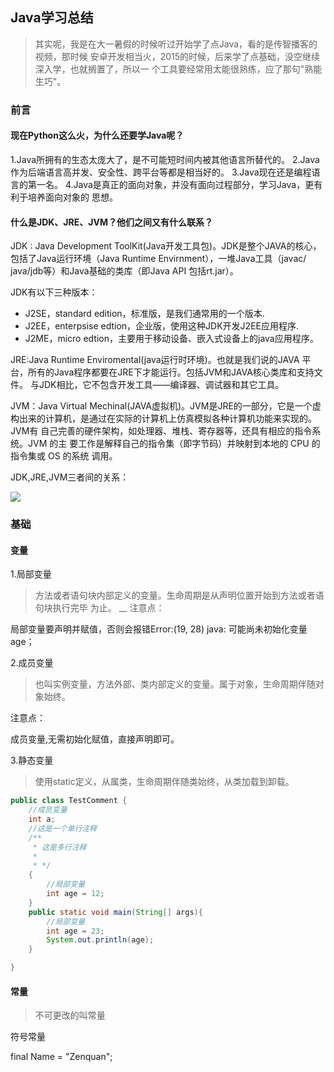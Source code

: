## Java学习总结

>其实呢，我是在大一暑假的时候听过开始学了点Java，看的是传智播客的视频，那时候
安卓开发相当火，2015的时候，后来学了点基础，没空继续深入学，也就搁置了，所以一
个工具要经常用太能很熟练，应了那句"熟能生巧"。


### 前言

#### 现在Python这么火，为什么还要学Java呢？

1.Java所拥有的生态太庞大了，是不可能短时间内被其他语言所替代的。
2.Java作为后端语言高并发、安全性、跨平台等都是相当好的。
3.Java现在还是编程语言的第一名。
4.Java是真正的面向对象，并没有面向过程部分，学习Java，更有利于培养面向对象的
思想。

#### 什么是JDK、JRE、JVM？他们之间又有什么联系？

JDK : Java Development ToolKit(Java开发工具包)。JDK是整个JAVA的核心，
包括了Java运行环境（Java Runtime Envirnment），一堆Java工具（javac/
java/jdb等）和Java基础的类库（即Java API 包括rt.jar）。

JDK有以下三种版本：
- J2SE，standard edition，标准版，是我们通常用的一个版本.
- J2EE，enterpsise edtion，企业版，使用这种JDK开发J2EE应用程序.
- J2ME，micro edtion，主要用于移动设备、嵌入式设备上的java应用程序。


JRE:Java  Runtime  Enviromental(java运行时环境)。也就是我们说的JAVA
平台，所有的Java程序都要在JRE下才能运行。包括JVM和JAVA核心类库和支持文件。
与JDK相比，它不包含开发工具——编译器、调试器和其它工具。

JVM：Java Virtual Mechinal(JAVA虚拟机)。JVM是JRE的一部分，它是一个虚
构出来的计算机，是通过在实际的计算机上仿真模拟各种计算机功能来实现的。JVM有
自己完善的硬件架构，如处理器、堆栈、寄存器等，还具有相应的指令系统。JVM 的主
要工作是解释自己的指令集（即字节码）并映射到本地的 CPU 的指令集或 OS 的系统
调用。

JDK,JRE,JVM三者间的关系：

![](https://ws1.sinaimg.cn/mw690/005Pf0eLgy1fupdwp2bg1g30hy0b0752.gif)

### 基础

#### 变量

1.局部变量
>方法或者语句块内部定义的变量。生命周期是从声明位置开始到方法或者语句块执行完毕
为止。
__
注意点：

局部变量要声明并赋值，否则会报错Error:(19, 28) java: 可能尚未初始化变量age；

2.成员变量
>也叫实例变量，方法外部、类内部定义的变量。属于对象，生命周期伴随对象始终。

注意点：

成员变量,无需初始化赋值，直接声明即可。

3.静态变量
>使用static定义，从属类，生命周期伴随类始终，从类加载到卸载。

```java
public class TestComment {
    //成员变量
    int a;
    //这是一个单行注释
    /**
     * 这是多行注释
     *
     * */
    {
        //局部变量
        int age = 12;
    }
    public static void main(String[] args){
        //局部变量
        int age = 23;
        System.out.println(age);
    }

}
```

#### 常量
>不可更改的叫常量

符号常量

final Name = "Zenquan";